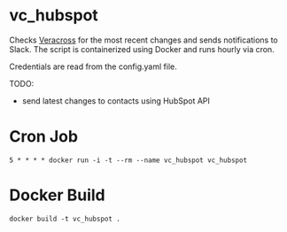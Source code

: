 vc_hubspot
==========

Checks [Veracross](http://www.veracross.com/) for the most recent changes and sends notifications to Slack.
The script is containerized using Docker and runs hourly via cron.

Credentials are read from the config.yaml file.

TODO:
* send latest changes to contacts using HubSpot API


# Cron Job

```5 * * * * docker run -i -t --rm --name vc_hubspot vc_hubspot```

# Docker Build
```docker build -t vc_hubspot . ```
